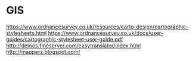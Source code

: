 # GIS
https://www.ordnancesurvey.co.uk/resources/carto-design/cartographic-stylesheets.html
https://www.ordnancesurvey.co.uk/docs/user-guides/cartographic-stylesheet-user-guide.pdf
http://demos.fmeserver.com/easytranslator/index.html
http://mapperz.blogspot.com/
